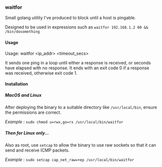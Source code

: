 ### waitfor

Small golang utility I've produced to block until a host is pingable.

Designed to be used in expressions such as `waitfor 192.168.1.2 60 && /bin/dosomething`


#### Usage

Usage: waitfor <ip_addr> <timeout_secs>

It sends one ping in a loop until either a response is received, or <timeout> seconds have elapsed with no response.
It ends with an exit code 0 if a response was received, otherwise exit code 1.

#### Installation

##### MacOS and Linux

After deploying the binary to a suitable directory like `/usr/local/bin`, ensure the permissions are correct.

*Example* : `sudo chmod u=rwx,go=rx /usr/local/bin/waitfor`

##### Then for Linux only...


Also as root, use `setcap` to allow the binary to use raw sockets so that it can send and receive ICMP packets.

*Example* : `sudo setcap cap_net_raw=+ep /usr/local/bin/waitfor`